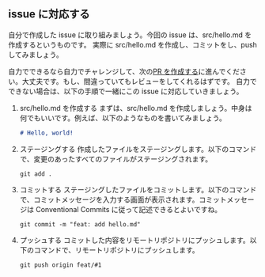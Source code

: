 ## issue に対応する

自分で作成した issue に取り組みましょう。今回の issue は、src/hello.md を作成するというものです。
実際に src/hello.md を作成し、コミットをし、push してみましょう。

自力でできるなら自力でチャレンジして、次の[PR を作成する](/docs/contrib/pr.md)に進んでください。大丈夫です。もし、間違っていてもレビューをしてくれるはずです。
自力でできない場合は、以下の手順で一緒にこの issue に対応していきましょう。

1. src/hello.md を作成する
   まずは、src/hello.md を作成しましょう。中身は何でもいいです。例えば、以下のようなものを書いてみましょう。

   ```markdown
   # Hello, world!
   ```

2. ステージングする
   作成したファイルをステージングします。以下のコマンドで、変更のあったすべてのファイルがステージングされます。

   ```
   git add .
   ```

3. コミットする
   ステージングしたファイルをコミットします。以下のコマンドで、コミットメッセージを入力する画面が表示されます。コミットメッセージは Conventional Commits に従って記述できるとよいですね。

   ```
   git commit -m "feat: add hello.md"
   ```

4. プッシュする
   コミットした内容をリモートリポジトリにプッシュします。以下のコマンドで、リモートリポジトリにプッシュします。

   ```
   git push origin feat/#1
   ```
